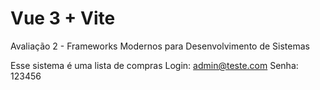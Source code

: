 # Vue 3 + Vite

Avaliação 2 - Frameworks Modernos para Desenvolvimento de Sistemas

Esse sistema é uma lista de compras 
Login: admin@teste.com
Senha: 123456
